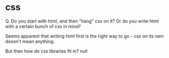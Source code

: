# [](#css)css

Q. Do you start with html, and then "hang" css on it? Or do you write html with a certain bunch of css in mind?

Seems apparent that writing html first is the right way to go - css on its own doesn't mean anything.

But then how do css libraries fit in?
null